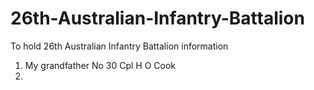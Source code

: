 # 26th-Australian-Infantry-Battalion
To hold 26th Australian Infantry Battalion information

1.  My grandfather No 30 Cpl H O Cook
2. 
